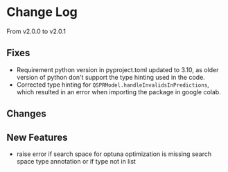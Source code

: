 # Change Log

From v2.0.0 to v2.0.1

## Fixes

- Requirement python version in pyproject.toml updated to 3.10, as older version of python don't support the type hinting used in the code.
- Corrected type hinting for `QSPRModel.handleInvalidsInPredictions`, which resulted in an error when importing the package in google colab.

## Changes

## New Features
- raise error if search space for optuna optimization is missing search space type annotation or if type not in list
